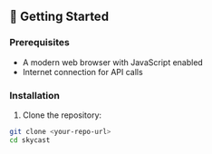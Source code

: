 
## 🚀 Getting Started

### Prerequisites
- A modern web browser with JavaScript enabled
- Internet connection for API calls

### Installation

1. Clone the repository:
```bash
git clone <your-repo-url>
cd skycast
